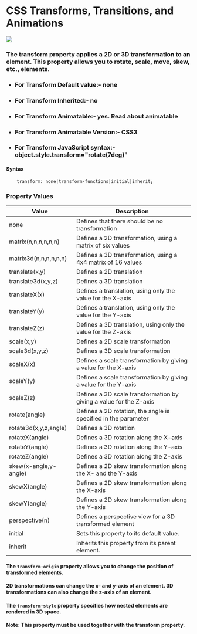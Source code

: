# CSS Transforms, Transitions, and Animations

![](https://engineerbabu.com/blog/wp-content/uploads/2019/01/CSS-Animation-CSS-1.jpg)

### The transform property applies a 2D or 3D transformation to an element. This property allows you to rotate, scale, move, skew, etc., elements.

* ### For Transform Default value:- none	
* ### For Transform Inherited:- no
* ### For Transform Animatable:- yes. Read about animatable
* ### For Transform Animatable Version:- CSS3
* ### For Transform JavaScript syntax:- object.style.transform="rotate(7deg)"

#### Syntax
```
    transform: none|transform-functions|initial|inherit;
```

### Property Values

| Value | Description |
| ----- | ----------- |
| none |	Defines that there should be no transformation	|
| matrix(n,n,n,n,n,n) |	Defines a 2D transformation, using a matrix of six values |
| matrix3d(n,n,n,n,n,n) | Defines a 3D transformation, using a 4x4 matrix of 16 values	|
| translate(x,y) |	Defines a 2D translation |
| translate3d(x,y,z) |	Defines a 3D translation |
| translateX(x) | Defines a translation, using only the value for the X-axis |
| translateY(y) | Defines a translation, using only the value for the Y-axis |	
| translateZ(z) |	Defines a 3D translation, using only the value for the Z-axis |	
| scale(x,y) | Defines a 2D scale transformation |
| scale3d(x,y,z) | Defines a 3D scale transformation | 	
| scaleX(x) | Defines a scale transformation by giving a value for the X-axis |	
| scaleY(y) | Defines a scale transformation by giving a value for the Y-axis |
| scaleZ(z) | Defines a 3D scale transformation by giving a value for the Z-axis |
| rotate(angle) | Defines a 2D rotation, the angle is specified in the parameter |
| rotate3d(x,y,z,angle) | Defines a 3D rotation |	
| rotateX(angle) | Defines a 3D rotation along the X-axis |
| rotateY(angle) | Defines a 3D rotation along the Y-axis |	
| rotateZ(angle) | Defines a 3D rotation along the Z-axis |	
| skew(x-angle,y-angle) | Defines a 2D skew transformation along the X- and the Y-axis |	
| skewX(angle) | Defines a 2D skew transformation along the X-axis |	
| skewY(angle) | Defines a 2D skew transformation along the Y-axis |	
| perspective(n) | Defines a perspective view for a 3D transformed element | 	
| initial | Sets this property to its default value. |
| inherit | Inherits this property from its parent element. |

#### The `transform-origin` property allows you to change the position of transformed elements.

#### 2D transformations can change the x- and y-axis of an element. 3D transformations can also change the z-axis of an element.

#### The `transform-style` property specifies how nested elements are rendered in 3D space.

#### Note: This property must be used together with the transform property.
